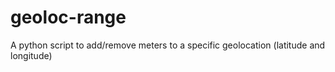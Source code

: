 # geoloc-range
A python script to add/remove meters to a specific geolocation (latitude and longitude)
